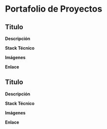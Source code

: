 # Portafolio de Proyectos

## Titulo
**Descripción**

**Stack Técnico**

**Imágenes**

**Enlace**


## Titulo
**Descripción**

**Stack Técnico**

**Imágenes**

**Enlace**
